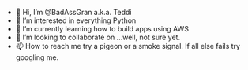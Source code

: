- 👋 Hi, I’m @BadAssGran a.k.a. Teddi
- 👀 I’m interested in everything Python
- 🌱 I’m currently learning how to build apps using AWS
- 💞️ I’m looking to collaborate on ...well, not sure yet.
- 📫 How to reach me try a pigeon or a smoke signal. If all else fails try googling me.

<!---
BadAssGran/BadAssGran is a ✨ special ✨ repository because its `README.md` (this file) appears on your GitHub profile.
You can click the Preview link to take a look at your changes.
--->

